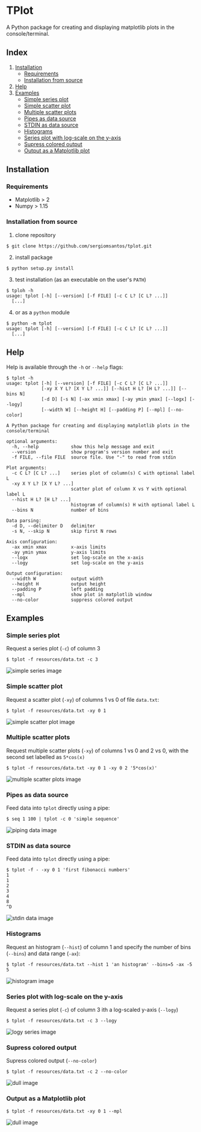 # TPlot

A Python package for creating and displaying matplotlib plots in the console/terminal.

## Index

1. [Installation](#installation)
   - [Requirements](#requirements)
   - [Installation from source](#installation-from-source)
2. [Help](#help)
3. [Examples](#examples)
   - [Simple series plot](#simple-series-plot)
   - [Simple scatter plot](#simple-scatter-plot)
   - [Multiple scatter plots](#multiple-scatter-plots)
   - [Pipes as data source](#pipes-as-data-source)
   - [STDIN as data source](#stdin-as-data-source)
   - [Histograms](#histograms)
   - [Series plot with log-scale on the y-axis](#series-plot-with-log-scale-on-the-y-axis)
   - [Supress colored output](#supress-colored-output)
   - [Output as a Matplotlib plot](#output-as-a-Matplotlib-plot)

## Installation

### Requirements

- Matplotlib > 2
- Numpy > 1.15

### Installation from source

1. clone repository

```console
$ git clone https://github.com/sergiomsantos/tplot.git
```

2. install package

```console
$ python setup.py install
```

3. test installation (as an executable on the user's `PATH`)

```console
$ tploh -h
usage: tplot [-h] [--version] [-f FILE] [-c C L? [C L? ...]]
  [...]
```

4. or as a `python` module
  
```console
$ python -m tplot
usage: tplot [-h] [--version] [-f FILE] [-c C L? [C L? ...]]
  [...]
```

## Help

Help is available through the `-h` or `--help` flags:

```console
$ tplot -h
usage: tplot [-h] [--version] [-f FILE] [-c C L? [C L? ...]]
             [-xy X Y L? [X Y L? ...]] [--hist H L? [H L? ...]] [--bins N]
             [-d D] [-s N] [-ax xmin xmax] [-ay ymin ymax] [--logx] [--logy]
             [--width W] [--height H] [--padding P] [--mpl] [--no-color]

A Python package for creating and displaying matplotlib plots in the
console/terminal

optional arguments:
  -h, --help            show this help message and exit
  --version             show program's version number and exit
  -f FILE, --file FILE  source file. Use "-" to read from stdin

Plot arguments:
  -c C L? [C L? ...]    series plot of column(s) C with optional label L
  -xy X Y L? [X Y L? ...]
                        scatter plot of column X vs Y with optional label L
  --hist H L? [H L? ...]
                        histogram of column(s) H with optional label L
  --bins N              number of bins

Data parsing:
  -d D, --delimiter D   delimiter
  -s N, --skip N        skip first N rows

Axis configuration:
  -ax xmin xmax         x-axis limits
  -ay ymin ymax         y-axis limits
  --logx                set log-scale on the x-axis
  --logy                set log-scale on the y-axis

Output configuration:
  --width W             output width
  --height H            output height
  --padding P           left padding
  --mpl                 show plot in matplotlib window
  --no-color            suppress colored output
```

## Examples

### Simple series plot

Request a series plot (`-c`) of column 3

```console
$ tplot -f resources/data.txt -c 3
```

![simple series image](resources/images/example6.png)

### Simple scatter plot

Request a scatter plot (`-xy`) of columns 1 vs 0 of file `data.txt`:

```console
$ tplot -f resources/data.txt -xy 0 1
```

![simple scatter plot image](resources/images/example1.png)

### Multiple scatter plots

Request multiple scatter plots (`-xy`) of columns 1 vs 0 and 2 vs 0,
with the second set labelled as `5*cos(x)`

```console
$ tplot -f resources/data.txt -xy 0 1 -xy 0 2 '5*cos(x)'
```

![multiple scatter plots image](resources/images/example2.png)

### Pipes as data source

Feed data into `tplot` directly using a pipe:

```console
$ seq 1 100 | tplot -c 0 'simple sequence'
```

![piping data image](resources/images/example3.png)

### STDIN as data source

Feed data into `tplot` directly using a pipe:

```console
$ tplot -f - -xy 0 1 'first fibonacci numbers'
1
1
2
3
4
8
^D
```

![stdin data image](resources/images/example4.png)

### Histograms

Request an histogram (`--hist`) of column 1 and specify the
number of bins (`--bins`) and data range (`-ax`):

```console
$ tplot -f resources/data.txt --hist 1 'an histogram' --bins=5 -ax -5 5
```

![histogram image](resources/images/example5.png)

### Series plot with log-scale on the y-axis

Request a series plot (`-c`) of column 3 ith a log-scaled y-axis (`--logy`)

```console
$ tplot -f resources/data.txt -c 3 --logy
```

![logy series image](resources/images/example7.png)

### Supress colored output

Supress colored output (`--no-color`)

```console
$ tplot -f resources/data.txt -c 2 --no-color
```

![dull image](resources/images/example8.png)

### Output as a Matplotlib plot

```console
$ tplot -f resources/data.txt -xy 0 1 --mpl
```

![dull image](resources/images/example9.png)
